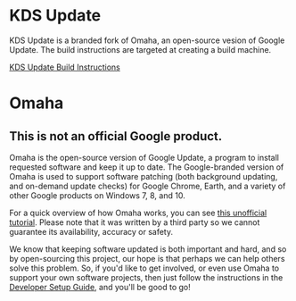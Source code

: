 # KDS Update

KDS Update is a branded fork of Omaha, an open-source vesion of Google Update.  The build instructions are targeted at creating a build machine. 

[KDS Update Build Instructions](./scripts/README.md)

# Omaha

## This is not an official Google product.

Omaha is the open-source version of Google Update, a program to install requested software and keep it up to date.  The Google-branded version of Omaha is used to support software patching (both background updating, and on-demand update checks) for Google Chrome, Earth, and a variety of other Google products on Windows 7, 8, and 10.

For a quick overview of how Omaha works, you can see [this unofficial tutorial](https://fman.io/blog/google-omaha-tutorial/). Please note that it was written by a third party so we cannot guarantee its availability, accuracy or safety.

We know that keeping software updated is both important and hard, and so by open-sourcing this project, our hope is that perhaps we can help others solve this problem. So, if you'd like to get involved, or even use Omaha to support your own software projects, then just follow the instructions in the [Developer Setup Guide](omaha_consulting/DeveloperSetupGuide.md), and you'll be good to go!
